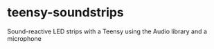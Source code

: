 teensy-soundstrips
==================

Sound-reactive LED strips with a Teensy using the Audio library and a microphone
